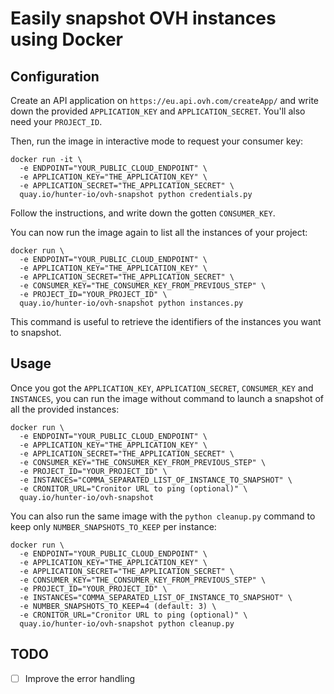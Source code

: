 # Easily snapshot OVH instances using Docker

## Configuration

Create an API application on `https://eu.api.ovh.com/createApp/` and write down the provided `APPLICATION_KEY` and `APPLICATION_SECRET`. You'll also need your `PROJECT_ID`.

Then, run the image in interactive mode to request your consumer key:
```
docker run -it \
  -e ENDPOINT="YOUR_PUBLIC_CLOUD_ENDPOINT" \
  -e APPLICATION_KEY="THE_APPLICATION_KEY" \
  -e APPLICATION_SECRET="THE_APPLICATION_SECRET" \
  quay.io/hunter-io/ovh-snapshot python credentials.py
```

Follow the instructions, and write down the gotten `CONSUMER_KEY`.

You can now run the image again to list all the instances of your project:
```
docker run \
  -e ENDPOINT="YOUR_PUBLIC_CLOUD_ENDPOINT" \
  -e APPLICATION_KEY="THE_APPLICATION_KEY" \
  -e APPLICATION_SECRET="THE_APPLICATION_SECRET" \
  -e CONSUMER_KEY="THE_CONSUMER_KEY_FROM_PREVIOUS_STEP" \
  -e PROJECT_ID="YOUR_PROJECT_ID" \
  quay.io/hunter-io/ovh-snapshot python instances.py
```

This command is useful to retrieve the identifiers of the instances you want to snapshot.

## Usage

Once you got the `APPLICATION_KEY`, `APPLICATION_SECRET`, `CONSUMER_KEY` and `INSTANCES`, you can run the image without command to launch a snapshot of all the provided instances:
```
docker run \
  -e ENDPOINT="YOUR_PUBLIC_CLOUD_ENDPOINT" \
  -e APPLICATION_KEY="THE_APPLICATION_KEY" \
  -e APPLICATION_SECRET="THE_APPLICATION_SECRET" \
  -e CONSUMER_KEY="THE_CONSUMER_KEY_FROM_PREVIOUS_STEP" \
  -e PROJECT_ID="YOUR_PROJECT_ID" \
  -e INSTANCES="COMMA_SEPARATED_LIST_OF_INSTANCE_TO_SNAPSHOT" \
  -e CRONITOR_URL="Cronitor URL to ping (optional)" \
  quay.io/hunter-io/ovh-snapshot
```

You can also run the same image with the `python cleanup.py` command to keep only `NUMBER_SNAPSHOTS_TO_KEEP` per instance:
```
docker run \
  -e ENDPOINT="YOUR_PUBLIC_CLOUD_ENDPOINT" \
  -e APPLICATION_KEY="THE_APPLICATION_KEY" \
  -e APPLICATION_SECRET="THE_APPLICATION_SECRET" \
  -e CONSUMER_KEY="THE_CONSUMER_KEY_FROM_PREVIOUS_STEP" \
  -e PROJECT_ID="YOUR_PROJECT_ID" \
  -e INSTANCES="COMMA_SEPARATED_LIST_OF_INSTANCE_TO_SNAPSHOT" \
  -e NUMBER_SNAPSHOTS_TO_KEEP=4 (default: 3) \
  -e CRONITOR_URL="Cronitor URL to ping (optional)" \
  quay.io/hunter-io/ovh-snapshot python cleanup.py
```

## TODO

- [ ] Improve the error handling
